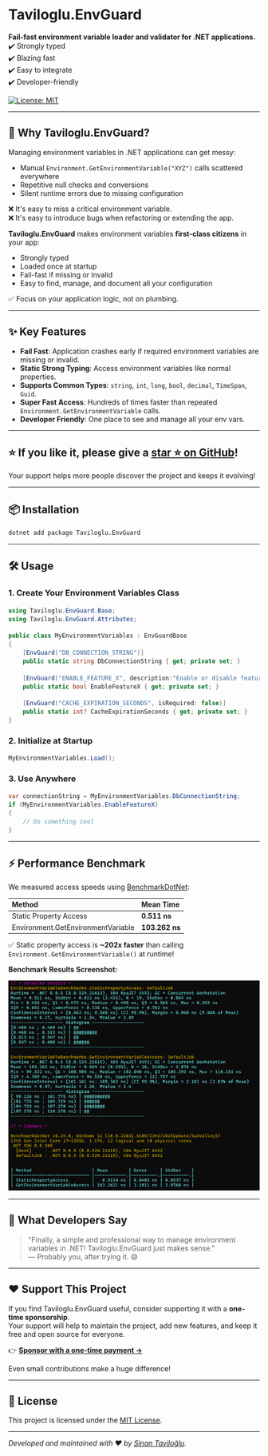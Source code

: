 ﻿# Taviloglu.EnvGuard

**Fail-fast environment variable loader and validator for .NET applications.**  
✔️ Strongly typed  
✔️ Blazing fast  
✔️ Easy to integrate  
✔️ Developer-friendly  

[![License: MIT](https://img.shields.io/badge/License-MIT-yellow.svg)](LICENSE)

---

## 🚀 Why Taviloglu.EnvGuard?

Managing environment variables in .NET applications can get messy:
- Manual `Environment.GetEnvironmentVariable("XYZ")` calls scattered everywhere
- Repetitive null checks and conversions
- Silent runtime errors due to missing configuration

❌ It's easy to miss a critical environment variable.  
❌ It's easy to introduce bugs when refactoring or extending the app.

**Taviloglu.EnvGuard** makes environment variables **first-class citizens** in your app:
- Strongly typed
- Loaded once at startup
- Fail-fast if missing or invalid
- Easy to find, manage, and document all your configuration

✅ Focus on your application logic, not on plumbing.

---

## ✨ Key Features

- **Fail Fast**: Application crashes early if required environment variables are missing or invalid.
- **Static Strong Typing**: Access environment variables like normal properties.
- **Supports Common Types**: `string`, `int`, `long`, `bool`, `decimal`, `TimeSpan`, `Guid`.
- **Super Fast Access**: Hundreds of times faster than repeated `Environment.GetEnvironmentVariable` calls.
- **Developer Friendly**: One place to see and manage all your env vars.

---

## ⭐️ If you like it, please give a [star ⭐ on GitHub](https://github.com/staviloglu/Taviloglu.EnvGuard)!

Your support helps more people discover the project and keeps it evolving!

---

## 📦 Installation

```bash
dotnet add package Taviloglu.EnvGuard
```

---

## 🛠 Usage

### 1. Create Your Environment Variables Class

```csharp
using Taviloglu.EnvGuard.Base;
using Taviloglu.EnvGuard.Attributes;

public class MyEnvironmentVariables : EnvGuardBase
{
    [EnvGuard("DB_CONNECTION_STRING")]
    public static string DbConnectionString { get; private set; }

    [EnvGuard("ENABLE_FEATURE_X", description:"Enable or disable feature x")]
    public static bool EnableFeatureX { get; private set; }

    [EnvGuard("CACHE_EXPIRATION_SECONDS", isRequired: false)]
    public static int? CacheExpirationSeconds { get; private set; }
}
```

### 2. Initialize at Startup

```csharp
MyEnvironmentVariables.Load();
```

### 3. Use Anywhere

```csharp
var connectionString = MyEnvironmentVariables.DbConnectionString;
if (MyEnvironmentVariables.EnableFeatureX)
{
    // Do something cool
}
```

---

## ⚡ Performance Benchmark

We measured access speeds using [BenchmarkDotNet](https://benchmarkdotnet.org/):

| Method | Mean Time |
|:---|:---|
| Static Property Access | **0.511 ns** |
| Environment.GetEnvironmentVariable | **103.262 ns** |

✅ Static property access is **~202x faster** than calling `Environment.GetEnvironmentVariable()` at runtime!

**Benchmark Results Screenshot:**

![Benchmark Screenshot](./benchmark-results.png)

---

## 💬 What Developers Say

> "Finally, a simple and professional way to manage environment variables in .NET! Taviloglu.EnvGuard just makes sense."  
> — Probably you, after trying it. 😄

---

## ❤️ Support This Project

If you find Taviloglu.EnvGuard useful, consider supporting it with a **one-time sponsorship**.  
Your support will help to maintain the project, add new features, and keep it free and open source for everyone.

👉 [**Sponsor with a one-time payment →**](https://github.com/sponsors/staviloglu?frequency=one-time&sponsor=staviloglu)

Even small contributions make a huge difference!

---

## 📄 License

This project is licensed under the [MIT License](LICENSE).

---

_Developed and maintained with ❤️ by [Sinan Taviloğlu](https://github.com/staviloglu)._
